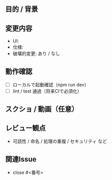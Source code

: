 ## 目的 / 背景

## 変更内容
- UI:
- 仕様:
- 破壊的変更: あり / なし

## 動作確認
- [ ] ローカルで起動確認（npm run dev）
- [ ] lint / test 通過（将来CIで必須化）

## スクショ / 動画（任意）

## レビュー観点
- 可読性 / 命名 / 処理の重複 / セキュリティ など

## 関連Issue
- close #<番号>
